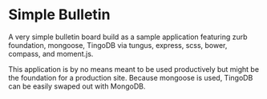 # Simple Bulletin
A very simple bulletin board build as a sample application featuring zurb foundation, mongoose, TingoDB via tungus, express, scss, bower, compass, and moment.js. 

This application is by no means meant to be used productively but might be the foundation for a production site. Because mongoose is used, TingoDB can be easily swaped out with MongoDB. 
